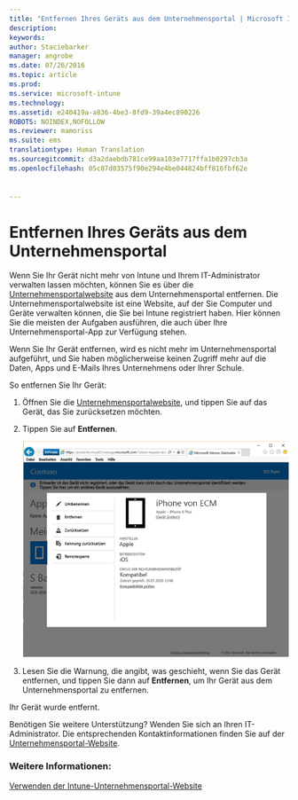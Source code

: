 ```yaml
---
title: "Entfernen Ihres Geräts aus dem Unternehmensportal | Microsoft Intune"
description: 
keywords: 
author: Staciebarker
manager: angrobe
ms.date: 07/26/2016
ms.topic: article
ms.prod: 
ms.service: microsoft-intune
ms.technology: 
ms.assetid: e240419a-a836-4be3-8fd9-39a4ec890226
ROBOTS: NOINDEX,NOFOLLOW
ms.reviewer: mamoriss
ms.suite: ems
translationtype: Human Translation
ms.sourcegitcommit: d3a2daebdb781ce99aa103e7717ffa1b0297cb3a
ms.openlocfilehash: 05c87d03575f90e294e4be044824bff816fbf62e


---
```



# Entfernen Ihres Geräts aus dem Unternehmensportal

Wenn Sie Ihr Gerät nicht mehr von Intune und Ihrem IT-Administrator verwalten lassen möchten, können Sie es über die [Unternehmensportalwebsite](http://portal.manage.microsoft.com) aus dem Unternehmensportal entfernen. Die Unternehmensportalwebsite ist eine Website, auf der Sie Computer und Geräte verwalten können, die Sie bei Intune registriert haben. Hier können Sie die meisten der Aufgaben ausführen, die auch über Ihre Unternehmensportal-App zur Verfügung stehen.

Wenn Sie Ihr Gerät entfernen, wird es nicht mehr im Unternehmensportal aufgeführt, und Sie haben möglicherweise keinen Zugriff mehr auf die Daten, Apps und E-Mails Ihres Unternehmens oder Ihrer Schule.

So entfernen Sie Ihr Gerät:

1.  Öffnen Sie die [Unternehmensportalwebsite](http://portal.manage.microsoft.com), und tippen Sie auf das Gerät, das Sie zurücksetzen möchten.

2.  Tippen Sie auf **Entfernen**.

    ![remove-device-option-on-company-portal-website](./media/iwp-screen-with-all-options.png)

3. Lesen Sie die Warnung, die angibt, was geschieht, wenn Sie das Gerät entfernen, und tippen Sie dann auf **Entfernen**, um Ihr Gerät aus dem Unternehmensportal zu entfernen.

Ihr Gerät wurde entfernt.

Benötigen Sie weitere Unterstützung? Wenden Sie sich an Ihren IT-Administrator. Die entsprechenden Kontaktinformationen finden Sie auf der [Unternehmensportal-Website](http://portal.manage.microsoft.com).

### Weitere Informationen:
[Verwenden der Intune-Unternehmensportal-Website](using-the-intune-company-portal-website.md)



<!--HONumber=Aug16_HO4-->


